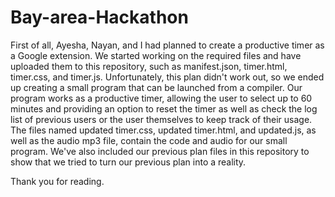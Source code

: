 # Bay-area-Hackathon

First of all, Ayesha, Nayan, and I had planned to create a productive timer as a Google extension. We started working on the required files and have uploaded them to this repository, such as manifest.json, timer.html, timer.css, and timer.js. Unfortunately, this plan didn't work out, so we ended up creating a small program that can be launched from a compiler. Our program works as a productive timer, allowing the user to select up to 60 minutes and providing an option to reset the timer as well as check the log list of previous users or the user themselves to keep track of their usage. The files named updated timer.css, updated timer.html, and updated.js, as well as the audio mp3 file, contain the code and audio for our small program. We've also included our previous plan files in this repository to show that we tried to turn our previous plan into a reality.

Thank you for reading.
